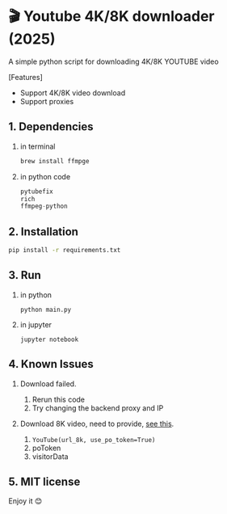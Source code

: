 # 🎬 Youtube 4K/8K downloader (2025)

A simple python script for downloading 4K/8K YOUTUBE video

[Features]  

- Support 4K/8K video download
- Support proxies  

## 1. Dependencies
1. in terminal
    ```sh
    brew install ffmpge
    ```
2. in python code
    ```python
    pytubefix
    rich
    ffmpeg-python
    ```

## 2. Installation

```sh
pip install -r requirements.txt
```

## 3. Run

1. in python
    ```
    python main.py
    ```

2. in jupyter
    ```
    jupyter notebook
    ```

## 4. Known Issues
1. Download failed. 
    1. Rerun this code
    2. Try changing the backend proxy and IP
    
2. Download 8K video, need to provide, [see this](https://pytubefix.readthedocs.io/en/latest/user/po_token.html).
    1. `YouTube(url_8k, use_po_token=True)`
    2. poToken
    3. visitorData  


## 5. MIT license
Enjoy it 😊









